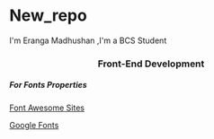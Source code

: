 # New_repo
I'm Eranga Madhushan ,I'm a BCS Student 
<h3 style="text-align:center;">Front-End Development</h3>
<h5>For Fonts Properties</h5>
<p><a href="https://fontawesome.com/?utm_source=cdnjs&utm_medium=cdnjs_link&utm_campaign=cdnjs_library">Font Awesome Sites</a></p>
<p><a href="https://fonts.google.com/">Google Fonts</a></p>